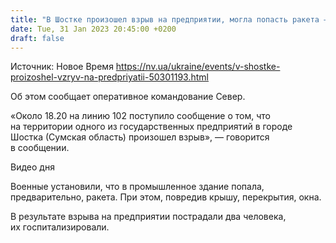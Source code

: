 ```yaml
---
title: "В Шостке произошел взрыв на предприятии, могла попасть ракета — ОК Север"
date: Tue, 31 Jan 2023 20:45:00 +0200
draft: false
---
```

Источник: Новое Время https://nv.ua/ukraine/events/v-shostke-proizoshel-vzryv-na-predpriyatii-50301193.html


 Об этом сообщает оперативное командование Север.

«Около 18.20 на линию 102 поступило сообщение о том, что на территории одного из государственных предприятий в городе Шостка (Сумская область) произошел взрыв», — говорится в сообщении.

  Видео дня   

Военные установили, что в промышленное здание попала, предварительно, ракета. При этом, повредив крышу, перекрытия, окна.



В результате взрыва на предприятии пострадали два человека, их госпитализировали.
